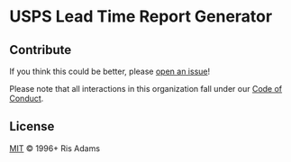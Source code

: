 # USPS Lead Time Report Generator

## Contribute

If you think this could be better, please [open an issue](https://github.com/risadams/USPS-Lead-Time-Report/issues/new)!

Please note that all interactions in this organization fall under our [Code of Conduct](CODE_OF_CONDUCT.md).

## License

[MIT](LICENSE) © 1996+ Ris Adams
